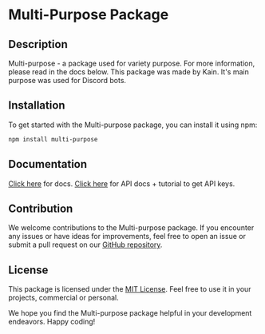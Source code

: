 # Multi-Purpose Package

## Description

Multi-purpose - a package used for variety purpose. For more information, please read in the docs below.
This package was made by Kain. It's main purpose was used for Discord bots.

## Installation

To get started with the Multi-purpose package, you can install it using npm:

```bash
npm install multi-purpose
```

## Documentation
[Click here](https://kainthedev.github.io/multi-documentation/) for docs.
[Click here](https://multi-purpose-api.vercel.app/) for API docs + tutorial to get API keys.

## Contribution

We welcome contributions to the Multi-purpose package. If you encounter any issues or have ideas for improvements, feel free to open an issue or submit a pull request on our [GitHub repository](https://github.com/KainTheDev/multi-purpose).

## License

This package is licensed under the [MIT License](https://opensource.org/licenses/MIT). Feel free to use it in your projects, commercial or personal.

We hope you find the Multi-purpose package helpful in your development endeavors. Happy coding!